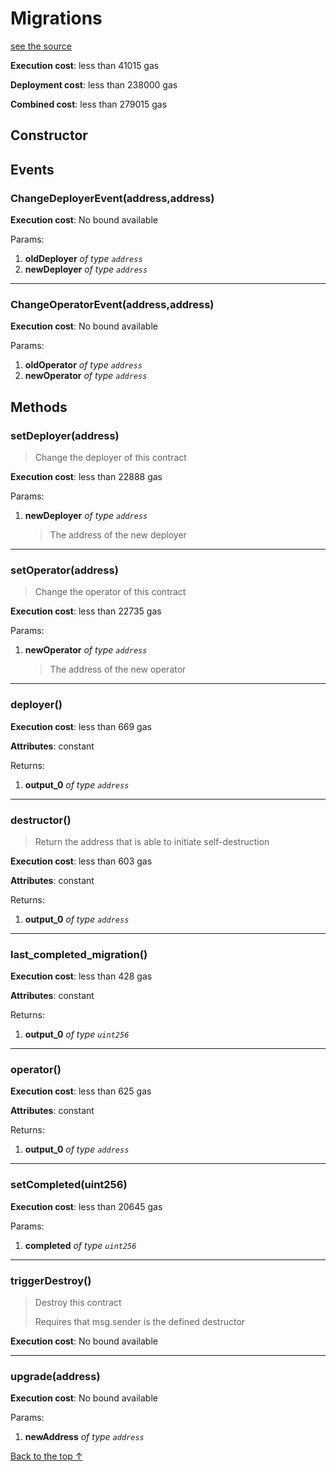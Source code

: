 # Migrations
[see the source](git+https://github.com/hubiinetwork/nahmii-contracts/tree/master/contracts/Migrations.sol)


**Execution cost**: less than 41015 gas

**Deployment cost**: less than 238000 gas

**Combined cost**: less than 279015 gas

## Constructor




## Events
### ChangeDeployerEvent(address,address)


**Execution cost**: No bound available


Params:

1. **oldDeployer** *of type `address`*
2. **newDeployer** *of type `address`*

--- 
### ChangeOperatorEvent(address,address)


**Execution cost**: No bound available


Params:

1. **oldOperator** *of type `address`*
2. **newOperator** *of type `address`*


## Methods
### setDeployer(address)
>
>Change the deployer of this contract


**Execution cost**: less than 22888 gas


Params:

1. **newDeployer** *of type `address`*

    > The address of the new deployer



--- 
### setOperator(address)
>
>Change the operator of this contract


**Execution cost**: less than 22735 gas


Params:

1. **newOperator** *of type `address`*

    > The address of the new operator



--- 
### deployer()


**Execution cost**: less than 669 gas

**Attributes**: constant



Returns:


1. **output_0** *of type `address`*

--- 
### destructor()
>
>Return the address that is able to initiate self-destruction


**Execution cost**: less than 603 gas

**Attributes**: constant



Returns:


1. **output_0** *of type `address`*

--- 
### last_completed_migration()


**Execution cost**: less than 428 gas

**Attributes**: constant



Returns:


1. **output_0** *of type `uint256`*

--- 
### operator()


**Execution cost**: less than 625 gas

**Attributes**: constant



Returns:


1. **output_0** *of type `address`*

--- 
### setCompleted(uint256)


**Execution cost**: less than 20645 gas


Params:

1. **completed** *of type `uint256`*


--- 
### triggerDestroy()
>
>Destroy this contract
>
> Requires that msg.sender is the defined destructor


**Execution cost**: No bound available




--- 
### upgrade(address)


**Execution cost**: No bound available


Params:

1. **newAddress** *of type `address`*


[Back to the top ↑](#migrations)
